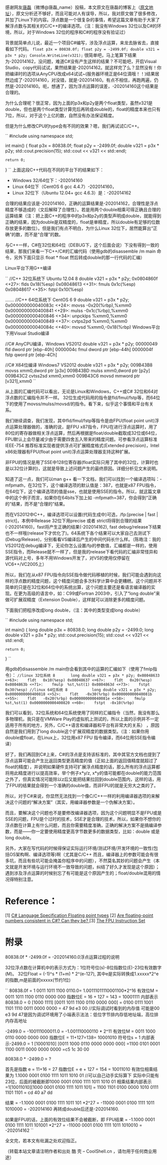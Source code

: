 感谢网友[唐磊](<http://www.tanglei.name/>)（微博@唐磊\_name）投稿，本文原文在唐磊的博客上（[原文地址](<http://www.tanglei.name/a-bug-relate-with-float-point-between-x86-and-x64-in-csharp/>)），原文分析还不够好，而且可能对人有误导，所以，我对原文做了很多修改，并加了Linux下的内容。浮点数是一个很复杂的事情，希望这篇文章有助于大家了解浮点数与其相关的C/C++的编译选项。（注：我没有Windows 32位以及C#的环境，所以，对于Windows 32位的程序和C#的程序没有验证过）

背景就简单点儿说，最近一个项目C#编写，涉及浮点运算，来龙去脉省去，直接看如下代码。
``
float p3x = 80838.0f;
float p2y = -2499.0f;
double v321 = p3x * p2y;
Console.WriteLine(v321);
``
很简单吧，马上笔算下结果为-202014162，没问题，难道C#没有产生这样的结果？不可能吧，开启Visual Studio，copy代码试试，果然结果是-202014162。就这样完了么？显然没有！你把编译时的选项从AnyCPU改成x64试试~(服务器环境正是64位滴哦！！)结果居然边成了-202014160，对没错，就是-202014160。有点不相信，再跑两遍，仍然是-202014160。呃，想通了，因为浮点运算的误差，-202014160这个结果是合理的。

为什么合理呢？很正常，因为上面的p3x和p2y是两个float类型，虽然v321是double，但也是两个float类型计算完后再转成double的，float的精度本来也只有7位，所以，对于这个上亿的数，自然没有办法保证精度。

但是为什么修改CPU的type会有不同的效果？嗯，我们再试试C/C++。

``
#include
using namespace std;

int main()
{
    float p3x = 80838.0f;
    float p2y = -2499.0f;
    double v321 = p3x * p2y;
    std::cout.precision(15);
    std::cout << v321 << std::endl;

    return 0;
}
``
上面这段C++代码在不同的平台下的结果如下：

* Windows 32/64位下：-202014160
* Linux 64位下（CentOS 6 gcc 4.4.7）-202014160，
* Linux 32位下（Ubuntu 12.04+ gcc 4.6.3）是：-202014162

合理的结果应该是-202014160，正确的运算结果是-202014162，合理性是浮点精度不够造成的（文后解释了合理性）。若是用两个double相乘可得正确且合理的运算结果（注：把上面C++的程序中的p3x和p2y的类型声明成double，就能得到正确的结果，因为double是双精度的，float是单精度，所以double有足够的位数存放更多的数位）。但是我们有点不明白，为什么Linux 32位下，居然能算出“正确”的数，而不是“合理”的数。

与C++一样，C#在32位和64位（DEBUG下，这个后面会说）下没有得到一致的结果，那我们来看一下C++/C#的汇编代码（使用gdb的disassemble /m main 命令，另外下面只显示 float \* float 然后转成double的那一行代码的汇编）

Linux平台下用G++编译

``
//C++ 32位系统下 Ubuntu 12.04
8	    double v321 = p3x * p2y;
   0x0804860f <+27>:	flds   0x18(%esp)
   0x08048613 <+31>:	fmuls  0x1c(%esp)
   0x08048617 <+35>:	fstpl  0x10(%esp)

.......
//C++ 64位系统下 CentOS 6
9           double v321 = p3x * p2y;
   0x000000000040083c <+24>:    movss  -0x20(%rbp),%xmm0
   0x0000000000400841 <+29>:    mulss  -0x1c(%rbp),%xmm0
   0x0000000000400846 <+34>:    unpcklps %xmm0,%xmm0
   0x0000000000400849 <+37>:    cvtps2pd %xmm0,%xmm0
   0x000000000040084c <+40>:    movsd  %xmm0,-0x18(%rbp)
Windows平台下用Visual Studio编译

//C# AnyCPU编译，Windows VS2012
double v321 = p3x * p2y;
00000049  fld         dword ptr [ebp-40h]
0000004c  fmul        dword ptr [ebp-44h]
0000004f  fstp        qword ptr [ebp-4Ch]

//C# X64位编译 Windows7 VS2012
double v321 = p3x * p2y;</pre>
009B43B8 movss xmm0,dword ptr [p3x]
009B43BD mulss xmm0,dword ptr [p2y]
009B43C2 cvtss2sd xmm0,xmm0
009B43C6 movsd mmword ptr [v321],xmm0
``

从上面的汇编代码可以看出，无论是Linux和Windows，C++或C# 32位和64对浮点数的汇编指令并不一样。 32位生成代码用的指令是fld/fmul/fstp等，而64位下的使用了movss/mulss/movsd/的指令。看下来，似乎这个事情和平台有关系。

我们继续调查，我们发现，其中fld/fmul/fstp等指令是由FPU(float point unit)浮点运算处理器做的，准确的说，是FPU x87指令，FPU在进行浮点运算时，用了80位的寄存器做相关浮点运算，然后再根据是float/double截取成32位或64位，FPU默认上会尽量减少由于需要四舍五入带来的精度问题。可参看浮点运算标准IEEE-754 推荐标准实现者提供浮点可扩展精度格式(Extended precision)，Intel x86处理器有FPU(float point unit)浮点运算处理器支持这种扩展。

非FPU的情况是用了SSE中128位寄存器(float实际只用了其中的32位，计算时也是以32位计算的)，这就是导致上述问题产生的最终原因。详细分析见文末说明。

知道了这一点，我们可以man g++ 看一下文档，我们可以找到一个编译选项叫：-mfpmath，在32位下，这个编译选项的默认值是：387，也就是x87 FPU指令，在64位下，这个编译选项的值是sse，也就是使用SSE的指令。所以，就这篇文章中的这个例子而言，如果你在64bits下加上如 -mfpmath=387，你会得到“正确的”结果，而不是“合理的”结果。

而在VS2012中C++，编译选项可以设置(代码生成中)可选，/fp:\[precise | fast | strict]，本例中Release 32位下用precise 或者 strict将得到合理的结果(-202014160)，fast将产生正确的结果(-202014162), fast debug/release下结果也不一样哦(release下才优化了)。64系统下各个结果可以大家自己去测试下(Debug/Release)，分别看看VS编译后产生的中间代码长什么样。（陈皓注：我的VS2012在debug编译下，无论你怎么设置/fp的参数值，汇编都是一样的，使用SSE指令，而Release就不一样了，但是我的release下看代码的汇编非常怪异和源代码对上号，多年不用Windows开发了，对VS的使用仅停留在VC6++/VC2005上）

所以，我们在从x87 FPU指令向SSE指令做代码移植的时候，我们可能会遇到向这样的浮点数的精度问题，这个精度问题会多次科学计算中会更糟糕。这个问题并不简单的只是在32位和64位中的系统出算，这个问题主要还是看语言编译器的实现。在更为高级的语言中，如：C99或Fortran 2003中，引入了“long double”来做可扩展双精度（Extension Double），这样就可以消除更多的精度问题。

下面我们把程序改成long double，（注：其中的类型变成long double）

``
#include
using namespace std;

int main()
{
    long double p3x = 80838.0;
    long double p2y = -2499.0;
    long double v321 = p3x * p2y;
    std::cout.precision(15);
    std::cout << v321 << std::endl;

    return 0;
}
``

用gdb的disassemble /m main你会看到其中的运算的汇编如下（使用了fmlp指令）：
``
//linux 32位系统
8	    long double v321 = p3x * p2y;
   0x08048633 <+63>:	fldt   0x10(%esp)
   0x08048637 <+67>:	fldt   0x20(%esp)
   0x0804863b <+71>:	fmulp  %st,%st(1)
   0x0804863d <+73>:	fstpt  0x30(%esp)
//linux 64位系统
8           long double v321 = p3x * p2y;
   0x0000000000400818 <+52>:    fldt   -0x30(%rbp)
   0x000000000040081b <+55>:    fldt   -0x20(%rbp)
   0x000000000040081e <+58>:    fmulp  %st,%st(1)
   0x0000000000400820 <+60>:    fstpt  -0x10(%rbp)
``

我们可以看到，32位系统和64位系统使用了同样的汇编指令（当然，我没有那么多物理机，我只是在VMWare Play的虚拟机上测试的，所以上面的示例并不一定适用于所有的地方，另外，C/C++语言和编译器和平台有非常大的关系） ，原因自然是我们用到了long double这个扩展双精度的数据类型。（注：如果你用double或float，在Linux上，32位用x87 FPU 指令编译，而64位用SSE指令编译）

好了，我们再回到C#上来，C#的浮点是支持该标准的，其中其官方文档也提到了浮点运算可能会产生比返回类型更高精度的值（正如上面的返回值精度就超过了float的精度），并说明如果硬件支持可扩展浮点精度的话，那么所有的浮点运算都将用此精度进行以提高效率，举个例子x\*y/z, x\*y的值可能都在double的能力范围之外了，但真实情况可能除以z后又能把结果拉回到double范围内，这样的话，用了FPU的结果就会得到一个准确的double值，而非FPU的就是无穷大之类的了。

所以，对于C#来说，你显然无法找到一个像C/C++一样的利用编译器选项的来解决这个问题的“解决方案”（其实，用编译器参数是一个伪解决方案）。

而且，要解决这个问题也不是要修改编译器选项，因为这个问题明显不是FPU或是SSE的问题，FPU是个过时的技术，SSE才是合理的技术，所以，如果你不想你的浮点数在计算上有什么问题，而且你需要精度准确，正确的解决方案不是搞编译参数，而是——你一定要使用精度更高字节数更多的数据类型，比如：double 或是long double。

另外，大家在写代码的时候得保证实际运行环境/测试环境/开发环境的一致性(包括OS架构啊、编译选项等)啊（尤其是C/C++ 而且，编译器上的参数可能会有很多坑，而且有些坑可能会掩盖你程序中的问题），不然莫名其妙的问题会产生（本文就是开发环境与运行环境不一致导致的问题，纠结了好久才发现是这个原因）；遇到涉及浮点运算的时候别忘了有可能是这个原因产生的；float/double混用的情况得特别注意。

# Reference：

[1] [C# Language Specification Floating point types](<http://msdn.microsoft.com/en-us/library/aa691146.aspx>)
[2] [Are floating-point numbers consistent in C#? Can they be? ](<http://stackoverflow.com/questions/6683059/are-floating-point-numbers-consistent-in-c-can-they-be>)
[3] [The FPU Instruction Set](<http://www.plantation-productions.com/Webster/www.artofasm.com/Linux/HTML/RealArithmetica2.html>)

# 附录

80838.0f \* -2499.0f = -202014160.0浮点运算过程的说明

32位浮点数在计算机中的表示方式为：1位符号位(s)-8位指数位(E)-23位有效数字(M)。
32位Float = (-1)^s \* (1+m) \* 2^(e-127), 其中e是实际转换成1.xxxxx\*2^e的指数,m是前面的xxxxx(节约1位)

``
80838.0f = 1 0011 1011 1100 0110.0= 1.00111011110001100*2^16
有效位M = 0011 1011 1100 0110 0000 000
指数位E = 16 + 127 = 143 =  10001111
内部表示 80838.0 =  0 [1000 1111] [0011 1011 1100 0110 0000 000]
= 0100 0111 1001 1101 1110 0011 0000 0000
= 47 9d e3 00 //实际调试时看到的内存值 可能是00 e3 9d 47是因为调试环境用了小端表示法法：低位字节排内存低地址端，高位排内存高地址

-2499.0 = -100111000011.0 = -1.001110000110 * 2^11
有效位M = 0011 1000 0110 0000 0000 000
指数位E = 11+127=138= 10001010
符号位s = 1
内部表示-2499.0 = 1 [10001010] [0011 1000 0110 0000 0000 000]
=1100 0101 0001 1100 0011 0000 0000 0000
=c5 1c 30 00

80838.0 * -2499.0 = ?

首先是指数 e = 11+16 = 27
指数位E = e + 127 = 154 = 10011010
有效位相乘结果为 1.1000 0001 0100 1111 1011 1010 01 //可以自己动手实际算下
实际中只能有23位，后面的被截断即1000 0001 0100 1111 1011 1010 01 
相乘结果内部表示=1\[10011010]\[1000 0001 0100 1111 1011 101]
= 1100 1101 0100 0000 1010 0111 1101 1101
= cd 40 a7 dd

结果 =  -1.1000 0001 0100 1111 1011 101 *2^27
=  -11000 0001 0100 1111 1011 1010000
=  -202014160
再转成double后还是-202014160.

如果是FPU的话，上面的有效位结果不会被截断，即
FPU结果 = -1.1000 0001 0100 1111 1011 101001 *2^27
= -11000 0001 0100 1111 1011 1010010
= -202014162
``

全文完，若本文有纰漏之处欢迎指正。

（转载本站文章请注明作者和出处 酷 壳 – CoolShell.cn ，请勿用于任何商业用途）
